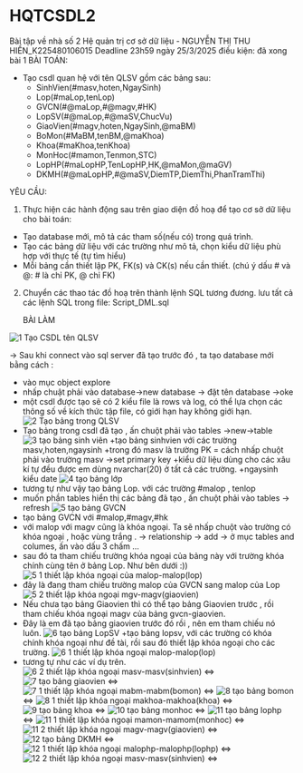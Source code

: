 # HQTCSDL2
Bài tập về nhà số 2 Hệ quản trị cơ sở dữ liệu - NGUYỄN THỊ THU HIỀN_K225480106015
Deadline 23h59 ngày 25/3/2025
điều kiện: đã xong bài 1
BÀI TOÁN:
- Tạo csdl quan hệ với tên QLSV gồm các bảng sau:
  + SinhVien(#masv,hoten,NgaySinh)
  + Lop(#maLop,tenLop)
  + GVCN(#@maLop,#@magv,#HK)
  + LopSV(#@maLop,#@maSV,ChucVu)
  + GiaoVien(#magv,hoten,NgaySinh,@maBM)
  + BoMon(#MaBM,tenBM,@maKhoa)
  + Khoa(#maKhoa,tenKhoa)
  + MonHoc(#mamon,Tenmon,STC)
  + LopHP(#maLopHP,TenLopHP,HK,@maMon,@maGV)
  + DKMH(#@maLopHP,#@maSV,DiemTP,DiemThi,PhanTramThi)

YÊU CẦU:
1. Thực hiện các hành động sau trên giao diện đồ hoạ để tạo cơ sở dữ liệu cho bài toán:
  + Tạo database mới, mô tả các tham số(nếu có) trong quá trình.
  + Tạo các bảng dữ liệu với các trường như mô tả, chọn kiểu dữ liệu phù hợp với thực tế (tự tìm hiểu)
  + Mỗi bảng cần thiết lập PK, FK(s) và CK(s) nếu cần thiết. (chú ý dấu # và @: # là chỉ PK, @ chỉ FK)
2. Chuyển các thao tác đồ hoạ trên thành lệnh SQL tương đương. lưu tất cả các lệnh SQL trong file: Script_DML.sql

    BÀI LÀM

![1 Tạo CSDL tên QLSV](https://github.com/user-attachments/assets/7eb6abd4-efb4-4bc6-bafd-3768902735cd)

-> Sau khi connect vào sql server đã tạo trước đó , ta tạo database mới bằng cách :
+ vào mục object explore
+ nhấp chuật phải vào database->new database -> đặt tên database ->oke
+ một csdl được tạo sẽ có 2 kiểu file là rows và log, có thể lựa chọn các thông số về kích thức tập file, có giới hạn hay không giới hạn. 
![2 Tạo bảng trong QLSV](https://github.com/user-attachments/assets/7a07709f-91e7-4b56-9c3c-9f1c376c007d)
+ Tạo bảng trong csdl đã tạo , ấn chuột phải vào tables ->new->table
![3 tạo bảng sinh viên](https://github.com/user-attachments/assets/1425756d-1c4f-4976-b868-b7bcc02d5420)
+tạo bảng sinhvien với các trường masv,hoten,ngaysinh 
+trong đó masv là trường PK = cách nhấp chuột phải vào trường masv ->set primary key
+kiểu dữ liệu dùng cho các xâu kí tự đều được em dùng nvarchar(20) ở tất cả các trường.
+ngaysinh kiểu date
![4 tạo bảng lớp](https://github.com/user-attachments/assets/fbb950d9-72a7-4755-bb8b-11d2e452fce6)
+ tương tự như vậy tạo bảng Lop. với các trường #malop , tenlop
+ muốn phần tables hiển thị các bảng đã tạo , ấn chuột phải vào tables -> refresh
![5  tạo bảng GVCN](https://github.com/user-attachments/assets/29a881c2-3770-4910-933c-d78ad4e2ce9d)
+ tạo bảng GVCN với #malop,#magv,#hk
+ với malop với magv cũng là khóa ngoại. Ta sẽ nhấp chuột vào trường có khóa ngoại , hoặc vùng trắng . -> relationship -> add -> ở mục tables and columes, ấn vào dấu 3 chấm ...
+ sau đó ta tham chiếu trường khóa ngoại của bảng này với trường khóa chính cùng tên ở bảng Lop. Như bên dưới :))
![5 1  thiết lập khóa ngoại của malop-malop(lop)](https://github.com/user-attachments/assets/261be0a7-9a79-4e38-a0ee-c76071f9553e)
+ đây là đang tham chiếu trường malop của GVCN sang malop của Lop
![5 2 thiết lập khóa ngoại mgv-magv(giaovien)](https://github.com/user-attachments/assets/5e70a15a-31a0-4e63-bdb5-d99437879ac0)
+ Nếu chưa tạo bảng Giaovien thì có thể tạo bảng Giaovien trước , rồi tham chiếu khóa ngoại magv của bảng gvcn-giaovien.
+ Đây là em đã tạo bảng giaovien trước đó rồi , nên em tham chiếu nó luôn.
![6 tạo bảng LopSV](https://github.com/user-attachments/assets/0f4ae7d8-c520-4865-933b-238f1b42e677)
+tạo bảng lopsv, với các trường có khóa chính khóa ngoại như đề tài, rồi sau đó thiết lập khóa ngoại cho các trường.
![6 1 thiết lập khóa ngoại malop-malop(lop)](https://github.com/user-attachments/assets/95f3b119-2950-41bd-9d54-46d1b1b5b70a)
+ tương tự như các ví dụ trên.
![6 2  thiết lập khóa ngoại masv-masv(sinhvien)](https://github.com/user-attachments/assets/c950aae1-b0eb-431c-a21f-685f80f49186)
<=>
![7 tạo bảng giaovien](https://github.com/user-attachments/assets/cfd02708-6233-40af-9446-c130929f01bc)
<=>
![7 1 thiết lập khóa ngoại mabm-mabm(bomon)](https://github.com/user-attachments/assets/228eef64-3bc4-44f2-92a0-ccb39c7d7b77)
<=>
![8 tạo bảng bomon](https://github.com/user-attachments/assets/673bc049-ad45-4139-a954-03d9648dacb3)
<=>
![8 1 thiết lập khóa ngoại makhoa-makhoa(khoa)](https://github.com/user-attachments/assets/10f3df35-2318-4330-a24d-1393e00df1ce)
<=>
![9 tạo bảng khoa](https://github.com/user-attachments/assets/10c93db1-43a1-4dad-b21f-368bfc7e4edf)
<=>
![10 tạo bảng monhoc](https://github.com/user-attachments/assets/64de09a4-0628-46b2-a1c3-5b045a3dbf4d)
<=>
![11 tạo bảng lophp](https://github.com/user-attachments/assets/eb35cd42-1177-4459-8ba6-ced87709a673)
<=>
![11 1 thiết lập khóa ngoại mamon-mamom(monhoc)](https://github.com/user-attachments/assets/6c74c3f0-b3b6-435d-9d97-7500ca5f266a)
<=>
![11 2 thiết lập khóa ngoại magv-magv(giaovien)](https://github.com/user-attachments/assets/e8cbb2f1-9f5b-47be-8c8f-46b8d2c76e9f)
<=>
![12 tạo bảng DKMH](https://github.com/user-attachments/assets/af894c08-d748-4ebf-bee2-1357019eec57)
<=>
![12 1 thiết lập khóa ngoại malophp-malophp(lophp)](https://github.com/user-attachments/assets/794d8c99-ba30-4910-afaa-e93a4de12bb2)
<=>
![12 2 thiết lập khóa ngoại masv-masv(sinhvien)](https://github.com/user-attachments/assets/48efa380-6387-42cc-af07-f6ff5757c313)
<=>
















    
